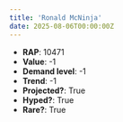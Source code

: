 ```yaml
---
title: 'Ronald McNinja'
date: 2025-08-06T00:00:00Z
---
```

- **RAP**: 10471
- **Value**: -1
- **Demand level**: -1
- **Trend**: -1
- **Projected?**: True
- **Hyped?**: True
- **Rare?**: True
